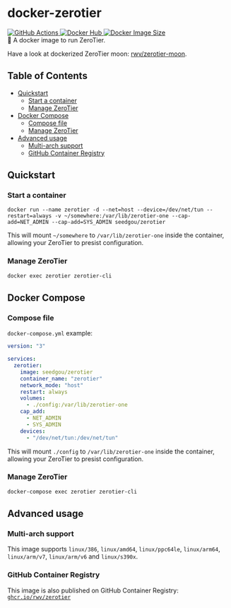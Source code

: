 # docker-zerotier

<a href="https://github.com/rwv/docker-zerotier/actions">
    <img src="https://img.shields.io/github/workflow/status/rwv/docker-zerotier/Docker" alt="GitHub Actions" />
</a>
<a href="https://hub.docker.com/r/seedgou/zerotier">
    <img src="https://img.shields.io/docker/pulls/seedgou/zerotier" alt="Docker Hub" />
    <img src="https://img.shields.io/docker/image-size/seedgou/zerotier/latest" alt="Docker Image Size" />
</a>
<br>
🐳 A docker image to run ZeroTier.

Have a look at dockerized ZeroTier moon: [rwv/zerotier-moon](https://github.com/rwv/docker-zerotier-moon).

## Table of Contents

- [Quickstart](#quickstart)
  - [Start a container](#start-a-container)
  - [Manage ZeroTier](#manage-zerotier)
- [Docker Compose](#docker-compose)
  - [Compose file](#compose-file)
  - [Manage ZeroTier](#manage-zerotier-1)
- [Advanced usage](#advanced-usage)
  - [Multi-arch support](#multi-arch-support)
  - [GitHub Container Registry](#github-container-registry)

## Quickstart

### Start a container

```
docker run --name zerotier -d --net=host --device=/dev/net/tun --restart=always -v ~/somewhere:/var/lib/zerotier-one --cap-add=NET_ADMIN --cap-add=SYS_ADMIN seedgou/zerotier
```

This will mount `~/somewhere` to `/var/lib/zerotier-one` inside the container, allowing your ZeroTier to presist configuration.

### Manage ZeroTier

``` bash
docker exec zerotier zerotier-cli
```

## Docker Compose

### Compose file

`docker-compose.yml` example:

``` YAML
version: "3"

services:
  zerotier:
    image: seedgou/zerotier
    container_name: "zerotier"
    network_mode: "host"
    restart: always
    volumes:
      - ./config:/var/lib/zerotier-one
    cap_add:
      - NET_ADMIN
      - SYS_ADMIN
    devices:
      - "/dev/net/tun:/dev/net/tun"
```

This will mount `./config` to `/var/lib/zerotier-one` inside the container, allowing your ZeroTier to presist configuration.

### Manage ZeroTier

``` bash
docker-compose exec zerotier zerotier-cli
```

## Advanced usage

### Multi-arch support

This image supports `linux/386`, `linux/amd64`, `linux/ppc64le`, `linux/arm64`, `linux/arm/v7`, `linux/arm/v6` and `linux/s390x`.

### GitHub Container Registry

This image is also published on GitHub Container Registry: [`ghcr.io/rwv/zerotier`](https://ghcr.io/rwv/zerotier)